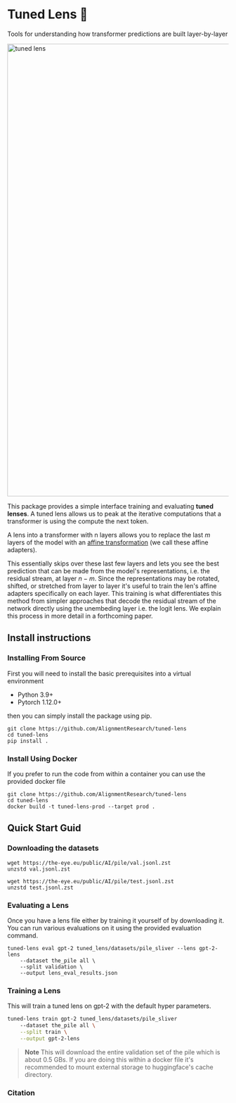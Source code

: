 # Tuned Lens 🔎
Tools for understanding how transformer predictions are built layer-by-layer

<img width="1028" alt="tuned lens" src="https://user-images.githubusercontent.com/39116809/206883419-4fb9083d-3fa0-48e9-ba97-b70cb21b08e9.png">

This package provides a simple interface training and evaluating __tuned lenses__. A tuned lens allows us to peak at the iterative computations that a transformer is using the compute the next token.

A lens into a transformer with n layers allows you to replace the last $m$ layers of the model with an [affine transformation](https://pytorch.org/docs/stable/generated/torch.nn.Linear.html) (we call these affine adapters).

This essentially skips over these last few layers and lets you see the best prediction that can be made from the model's representations, i.e. the residual stream, at layer $n - m$. Since the representations may be rotated, shifted, or stretched from layer to layer it's useful to train the len's affine adapters specifically on each layer. This training is what differentiates this method from simpler approaches that decode the residual stream of the network directly using the unembeding layer i.e. the logit lens. We explain this process in more detail in a forthcoming paper.

## Install instructions
### Installing From Source
First you will need to install the basic prerequisites into a virtual environment
* Python 3.9+
* Pytorch 1.12.0+

then you can simply install the package using pip.
```
git clone https://github.com/AlignmentResearch/tuned-lens
cd tuned-lens
pip install .
```

### Install Using Docker
If you prefer to run the code from within a container you can use the provided docker
file
```
git clone https://github.com/AlignmentResearch/tuned-lens
cd tuned-lens
docker build -t tuned-lens-prod --target prod .
```

## Quick Start Guid
### Downloading the datasets
```
wget https://the-eye.eu/public/AI/pile/val.jsonl.zst
unzstd val.jsonl.zst

wget https://the-eye.eu/public/AI/pile/test.jsonl.zst
unzstd test.jsonl.zst
```

### Evaluating a Lens
Once you have a lens file either by training it yourself of by downloading it. You
can run various evaluations on it using the provided evaluation command.
```
tuned-lens eval gpt-2 tuned_lens/datasets/pile_sliver --lens gpt-2-lens 
    --dataset the_pile all \
    --split validation \
    --output lens_eval_results.json
```


### Training a Lens
This will train a tuned lens on gpt-2 with the default hyper parameters.

```bash
tuned-lens train gpt-2 tuned_lens/datasets/pile_sliver
    --dataset the_pile all \
    --split train \
    --output gpt-2-lens
```

> **Note**
> This will download the entire validation set of the pile which is about 0.5 GBs. If you
> are doing this within a docker file it's recommended to mount external storage to huggingface's
> cache directory.

### Citation
